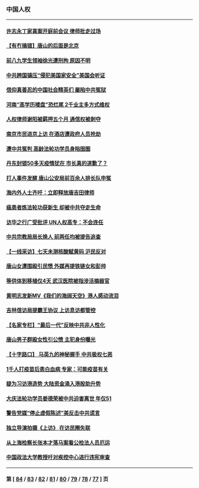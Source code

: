 ### 中国人权
---
#### [许志永丁家喜案开庭前会议 律师批走过场](../../pages/ncid278/n13760890.md) 
#### [【有冇搞错】唐山的后面是北京](../../pages/ncid278/n13760394.md) 
#### [前八九学生领袖徐光遭刑拘 原因不明](../../pages/ncid278/n13760496.md) 
#### [中共跨国镇压“侵犯美国家安全”美国会听证](../../pages/ncid278/n13760406.md) 
#### [信仰真善忍的中国社会精英们 屡陷中共冤狱](../../pages/ncid278/n13760120.md) 
#### [河南“高学历楼盘”恐烂尾 2千业主多方式维权](../../pages/ncid278/n13760221.md) 
#### [人权律师谢阳被羁押五个月 通信权被剥夺](../../pages/ncid278/n13760220.md) 
#### [南京市民进京上访 在酒店遭政府人员抢劫](../../pages/ncid278/n13760041.md) 
#### [遭中共冤判 高龄法轮功学员身陷囹圄](../../pages/ncid278/n13759378.md) 
#### [丹东封锁50多天疫情犹在 市长真的道歉了？](../../pages/ncid278/n13759552.md) 
#### [打人事件发酵 唐山公安局前百余人排长队申冤](../../pages/ncid278/n13759336.md) 
#### [海内外人士齐吁：立即释放唐吉田律师](../../pages/ncid278/n13759126.md) 
#### [癌患者炼法轮功获新生 却被中共夺走生命](../../pages/ncid278/n13758724.md) 
#### [访华之行广受批评 UN人权高专：不会连任](../../pages/ncid278/n13758655.md) 
#### [中共宗教局局长换人 前两任均被提告追查](../../pages/ncid278/n13758592.md) 
#### [【一线采访】七天未测核酸赋黄码 沪民反对](../../pages/ncid278/n13758088.md) 
#### [唐山女遭围殴引民愤 外媒再提铁链女和彭帅](../../pages/ncid278/n13758095.md) 
#### [等供体到移植仅4天 武汉医院被指涉活摘器官](../../pages/ncid278/n13758039.md) 
#### [黄明志发新MV《我们的海阔天空》港人感动流泪](../../pages/ncid278/n13757350.md) 
#### [吉林信访局提霸王协议 上访息访都管控](../../pages/ncid278/n13757307.md) 
#### [【名家专栏】“最后一代”反映中共非人性化](../../pages/ncid278/n13756676.md) 
#### [唐山男子群殴女性引公愤 主犯身份曝光](../../pages/ncid278/n13757180.md) 
#### [【十字路口】 马英九的神秘握手 中共极权七恶](../../pages/ncid278/n13756688.md) 
#### [1千人打疫苗后患白血病 专家：可能疫苗有关](../../pages/ncid278/n13755932.md) 
#### [疑为习访港造势 大陆资金涌入港股助升势](../../pages/ncid278/n13756127.md) 
#### [大庆法轮功学员姜德荣被中共迫害离世 年仅51](../../pages/ncid278/n13755805.md) 
#### [警告党媒“停止虚假陈述”美反击中共谎言](../../pages/ncid278/n13755809.md) 
#### [独立导演拍摄《上访》 在访民圈失联](../../pages/ncid278/n13755221.md) 
#### [从上海检察长张本才落马案看公检法人员厄运](../../pages/ncid278/n13755011.md) 
#### [中国政法大学教授吁对疾控中心进行违宪审查](../../pages/ncid278/n13755348.md) 

---
#### 第 [ [84](./84.md) / [83](./83.md) / [82](./82.md) / [81](./81.md) / [80](./80.md) / [79](./79.md) / [78](./78.md) / [77](./77.md) ] 页
